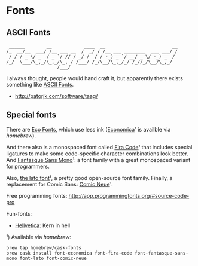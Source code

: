 Fonts
=====

ASCII Fonts
-----------
	 ______        __            ____  __                         __
	/_  __/__  ___/ /__ ___ __  /  _/ / /__ ___ ________  ___ ___/ /
	 / / / _ \/ _  / _ `/ // / _/ /  / / -_) _ `/ __/ _ \/ -_) _  / 
	/_/  \___/\_,_/\_,_/\_, / /___/ /_/\__/\_,_/_/ /_//_/\__/\_,_/  
	                   /___/                                        

I always thought, people would hand craft it, but apparently there exists something like [ASCII Fonts](http://patorjk.com/software/taag/#p=display&h=2&f=Small%20Slant&t=Today%20I%20learned).

* <http://patorjk.com/software/taag/>


Special fonts
-------------

There are [Eco Fonts][ecofont], which use less ink ([Economica][]¹ is availble via _homebrew_).

And there also is a monospaced font called [Fira Code][firacode]¹ that includes special ligatures to make some code-specific character combinations look better. And [Fantasque Sans Mono][fantasque]¹: a font family with a great monospaced variant for programmers. 

Also, [the lato font][latofont]¹, a pretty good open-source font family. Finally, a replacement for Comic Sans: [Comic Neue][comicneue]¹.

Free programming fonts: <http://app.programmingfonts.org/#source-code-pro>

Fun-fonts:

* [Hellvetica][hellvetica]: Kern in hell

¹) Available via _homebrew_:

    brew tap homebrew/cask-fonts
    brew cask install font-economica font-fira-code font-fantasque-sans-mono font-lato font-comic-neue


[ecofont]: http://www.ecofont.com/en/products/green/font/download-the-ink-saving-font.html
[Economica]: https://fonts.google.com/specimen/Economica
[firacode]: http://www.ecofont.com/en/products/green/font/download-the-ink-saving-font.html
[latofont]: http://www.latofonts.com 
[fantasque]: https://github.com/belluzj/fantasque-sans
[comicneue]: http://www.comicneue.com
[hellvetica]: https://hellveticafont.com
